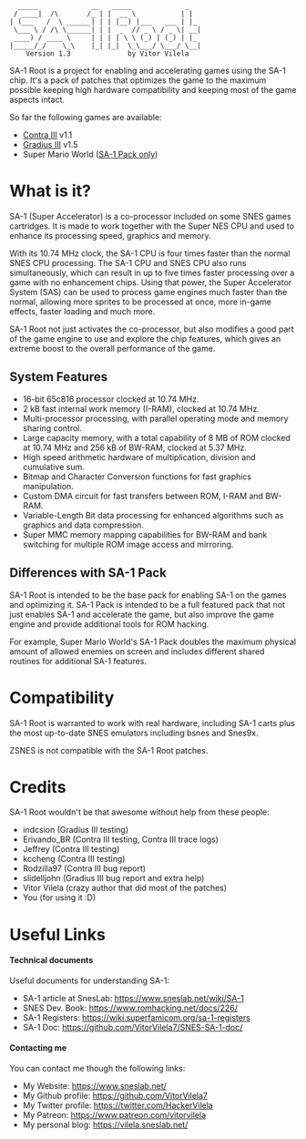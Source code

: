 ```
  _____             __   _____             _   
 / ____|  /\       /_ | |  __ \           | |  
| (___   /  \ ______| | | |__) |___   ___ | |_ 
 \___ \ / /\ \______| | |  _  // _ \ / _ \| __|
 ____) / ____ \     | | | | \ \ (_) | (_) | |_ 
|_____/_/    \_\    |_| |_|  \_\___/ \___/ \__|
    Version 1.3              by Vitor Vilela
```

SA-1 Root is a project for enabling and accelerating games using the SA-1 chip.
It's a pack of patches that optimizes the game to the maximum possible keeping
high hardware compatibility and keeping most of the game aspects intact.

So far the following games are available:
* [Contra III](Contra-III) v1.1
* [Gradius III](Gradius-III) v1.5
* Super Mario World ([SA-1 Pack only](https://github.com/VitorVilela7/SA1-Pack))

What is it?
===========

SA-1 (Super Accelerator) is a co-processor included on some SNES games cartridges.
It is made to work together with the Super NES CPU and used to enhance its
processing speed, graphics and memory.

With its 10.74 MHz clock, the SA-1 CPU is four times faster than the normal SNES
CPU processing. The SA-1 CPU and SNES CPU also runs simultaneously, which can
result in up to five times faster processing over a game with no enhancement chips.
Using that power, the Super Accelerator System (SAS) can be used to process game
engines much faster than the normal, allowing more sprites to be processed at once,
more in-game effects, faster loading and much more.

SA-1 Root not just activates the co-processor, but also modifies a good part of
the game engine to use and explore the chip features, which gives an extreme
boost to the overall performance of the game.

## System Features
* 16-bit 65c816 processor clocked at 10.74 MHz.
* 2 kB fast internal work memory (I-RAM), clocked at 10.74 MHz.
* Multi-processor processing, with parallel operating mode and memory sharing
control.
* Large capacity memory, with a total capability of 8 MB of ROM clocked at
10.74 MHz and 256 kB of BW-RAM, clocked at 5.37 MHz.
* High speed arithmetic hardware of multiplication, division and cumulative
sum.
* Bitmap and Character Conversion functions for fast graphics manipulation.
* Custom DMA circuit for fast transfers between ROM, I-RAM and BW-RAM.
* Variable-Length Bit data processing for enhanced algorithms such as graphics
and data compression.
* Super MMC memory mapping capabilities for BW-RAM and bank switching for
multiple ROM image access and mirroring.

## Differences with SA-1 Pack

SA-1 Root is intended to be the base pack for enabling SA-1 on the games
and optimizing it. SA-1 Pack is intended to be a full featured pack that
not just enables SA-1 and accelerate the game, but also improve the game
engine and provide additional tools for ROM hacking.

For example, Super Mario World's SA-1 Pack doubles the maximum physical
amount of allowed enemies on screen and includes different shared
routines for additional SA-1 features.

Compatibility
=============

SA-1 Root is warranted to work with real hardware, including SA-1 carts
plus the most up-to-date SNES emulators including bsnes and Snes9x.

ZSNES is not compatible with the SA-1 Root patches.

Credits
=======

SA-1 Root wouldn't be that awesome without help from these people:

* indcsion (Gradius III testing)
* Erivando_BR (Contra III testing, Contra III trace logs)
* Jeffrey (Contra III testing)
* kccheng (Contra III testing)
* Rodzilla97 (Contra III bug report)
* slidelljohn (Gradius III bug report and extra help) 
* Vitor Vilela (crazy author that did most of the patches)
* You (for using it :D)

Useful Links
============

#### Technical documents

Useful documents for understanding SA-1:

* SA-1 article at SnesLab: https://www.sneslab.net/wiki/SA-1
* SNES Dev. Book: https://www.romhacking.net/docs/226/
* SA-1 Registers: https://wiki.superfamicom.org/sa-1-registers
* SA-1 Doc: https://github.com/VitorVilela7/SNES-SA-1-doc/

#### Contacting me

You can contact me though the following links:

* My Website: https://www.sneslab.net/
* My Github profile: https://github.com/VitorVilela7
* My Twitter profile: https://twitter.com/HackerVilela
* My Patreon: https://www.patreon.com/vitorvilela
* My personal blog: https://vilela.sneslab.net/
